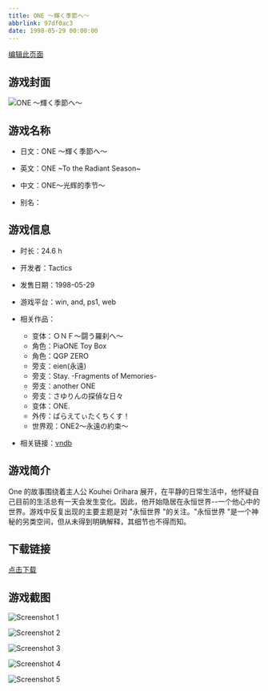 ```yaml
---
title: ONE ～輝く季節へ～
abbrlink: 97df0ac3
date: 1998-05-29 00:00:00
---
```

[编辑此页面](https://github.com/ACG-3/ADV3-source/blob/main/source/_posts/ONE%20%EF%BD%9E%E8%BC%9D%E3%81%8F%E5%AD%A3%E7%AF%80%E3%81%B8%EF%BD%9E.md)

## 游戏封面

![ONE ～輝く季節へ～](https://pan.timero.xyz/d/onedrive/img_lib_001/ONE%20%EF%BD%9E%E8%BC%9D%E3%81%8F%E5%AD%A3%E7%AF%80%E3%81%B8%EF%BD%9E_cover.avif)


## 游戏名称

- 日文：ONE ～輝く季節へ～
- 英文：ONE ~To the Radiant Season~
- 中文：ONE～光辉的季节～

- 别名：


## 游戏信息

- 时长：24.6 h
- 开发者：Tactics
- 发售日期：1998-05-29
- 游戏平台：win, and, ps1, web
- 相关作品：
   - 变体：ＯＮＦ～闘う羅刹へ～
   - 角色：PiaONE Toy Box
   - 角色：QGP ZERO
   - 旁支：eien(永遠)
   - 旁支：Stay. -Fragments of Memories-
   - 旁支：another ONE
   - 旁支：さゆりんの探偵な日々
   - 变体：ONE.
   - 外传：ばらえてぃたくちくす！
   - 世界观：ONE2～永遠の約束～

- 相关链接：[vndb](https://vndb.org/v51)


## 游戏简介

One 的故事围绕着主人公 Kouhei Orihara 展开，在平静的日常生活中，他怀疑自己目前的生活总有一天会发生变化。因此，他开始隐居在永恒世界--一个他心中的世界。游戏中反复出现的主要主题是对 "永恒世界 "的关注。"永恒世界 "是一个神秘的另类空间，但从未得到明确解释，其细节也不得而知。




## 下载链接

[点击下载](https://pan.timero.xyz/onedrive/adv_lib_001/ONE%20%EF%BD%9E%E8%BC%9D%E3%81%8F%E5%AD%A3%E7%AF%80%E3%81%B8%EF%BD%9E)


## 游戏截图


![Screenshot 1](https://pan.timero.xyz/d/onedrive/img_lib_001/ONE%20%EF%BD%9E%E8%BC%9D%E3%81%8F%E5%AD%A3%E7%AF%80%E3%81%B8%EF%BD%9E_Screenshot_1.avif)

![Screenshot 2](https://pan.timero.xyz/d/onedrive/img_lib_001/ONE%20%EF%BD%9E%E8%BC%9D%E3%81%8F%E5%AD%A3%E7%AF%80%E3%81%B8%EF%BD%9E_Screenshot_2.avif)

![Screenshot 3](https://pan.timero.xyz/d/onedrive/img_lib_001/ONE%20%EF%BD%9E%E8%BC%9D%E3%81%8F%E5%AD%A3%E7%AF%80%E3%81%B8%EF%BD%9E_Screenshot_3.avif)

![Screenshot 4](https://pan.timero.xyz/d/onedrive/img_lib_001/ONE%20%EF%BD%9E%E8%BC%9D%E3%81%8F%E5%AD%A3%E7%AF%80%E3%81%B8%EF%BD%9E_Screenshot_4.avif)

![Screenshot 5](https://pan.timero.xyz/d/onedrive/img_lib_001/ONE%20%EF%BD%9E%E8%BC%9D%E3%81%8F%E5%AD%A3%E7%AF%80%E3%81%B8%EF%BD%9E_Screenshot_5.avif)


